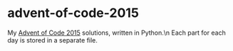 # advent-of-code-2015
My [Advent of Code 2015](https://adventofcode.com/2015) solutions, written in Python.\n
Each part for each day is stored in a separate file.
